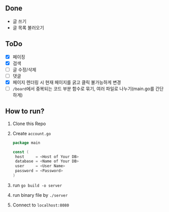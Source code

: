 ## Done

- 글 쓰기
- 글 목록 불러오기

## ToDo

- [x] 페이징
- [x] 검색
- [ ] 글 수정/삭제
- [ ] 댓글
- [x] 페이지 렌더링 시 현재 페이지를 굵고 클릭 불가능하게 변경
- [ ] `/board`에서 중복되는 코드 부분 함수로 묶기, 여러 파일로 나누기(main.go를 간단하게)

## How to run?

1. Clone this Repo

2. Create `account.go`  

   ```go
   package main
   
   const (
   	host     = <Host of Your DB>
   	database = <Name of Your DB>
   	user     = <User Name>
   	password = <Password>
   )
   
   ```

3. run `go build -o server`

4. run binary file by `./server`

5. Connect to `localhost:8080`